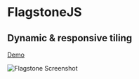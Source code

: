 # FlagstoneJS
## Dynamic &#38; responsive tiling

[Demo](http://codepen.io/depthdev/pen/pNMOdd)

![Flagstone Screenshot](http://cdn.depthdev.com/flagstone-3.0.0-screenshot.png)
